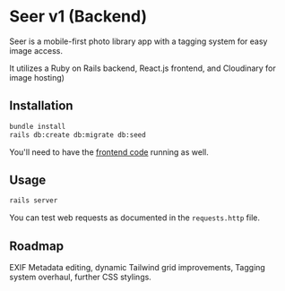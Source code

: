 # Seer v1 (Backend)

Seer is a mobile-first photo library app with a tagging system for easy image access.

It utilizes a Ruby on Rails backend, React.js frontend, and Cloudinary for image hosting)

## Installation

```bash
bundle install
rails db:create db:migrate db:seed
```

You'll need to have the [frontend code](https://github.com/L-Duffy/Seer-v1-Frontend) running as well.

## Usage

```bash
rails server
```

You can test web requests as documented in the `requests.http` file.

## Roadmap

EXIF Metadata editing, dynamic Tailwind grid improvements, Tagging system overhaul, further CSS stylings.
